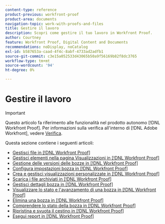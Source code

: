 ```yaml
---
content-type: reference
product-previous: workfront-proof
product-area: documents
navigation-topic: work-with-proofs-and-files
title: Gestire il lavoro
description: Scopri come gestire il tuo lavoro in Workfront Proof.
author: Courtney
feature: Workfront Proof, Digital Content and Documents
recommendations: noDisplay, noCatalog
exl-id: b587653a-caad-4f4c-8abf-4733ad2adfb1
source-git-commit: c3e15a052533d43065b50a9f56169b82f8dc3765
workflow-type: tm+mt
source-wordcount: '94'
ht-degree: 0%

---
```


# Gestire il lavoro

>[!IMPORTANT]
>
>Questo articolo fa riferimento alle funzionalità nel prodotto autonomo [!DNL Workfront Proof]. Per informazioni sulla verifica all&#39;interno di [!DNL Adobe Workfront], vedere [Verifica](../../../review-and-approve-work/proofing/proofing.md).

Questa sezione contiene i seguenti articoli:

* [Gestisci file in [!DNL Workfront Proof]](../../../workfront-proof/wp-work-proofsfiles/manage-your-work/manage-files.md)
* [Gestisci elementi nella pagina Visualizzazioni in [!DNL Workfront Proof]](../../../workfront-proof/wp-work-proofsfiles/manage-your-work/manage-items-on-views-page.md)
* [Gestione delle versioni delle bozze in [!DNL Workfront Proof]](../../../workfront-proof/wp-work-proofsfiles/manage-your-work/manage-proof-versions.md)
* [Configura impostazioni bozza in [!DNL Workfront Proof]](../../../workfront-proof/wp-work-proofsfiles/manage-your-work/configure-proof-settings.md)
* [Crea e gestisci visualizzazioni personalizzate in [!DNL Workfront Proof]](../../../workfront-proof/wp-work-proofsfiles/manage-your-work/create-and-manage-custom-views.md)
* [Scarica i file archiviati in [!DNL Workfront Proof]](../../../workfront-proof/wp-work-proofsfiles/manage-your-work/download-files-stored.md)
* [Gestisci dettagli bozza in [!DNL Workfront Proof]](../../../workfront-proof/wp-work-proofsfiles/manage-your-work/manage-proof-details.md)
* [Visualizzare lo stato e l&#39;avanzamento di una bozza in [!DNL Workfront Proof]](../../../workfront-proof/wp-work-proofsfiles/manage-your-work/view-progress-and-status-of-proof.md)
* [Elimina una bozza in [!DNL Workfront Proof]](../../../workfront-proof/wp-work-proofsfiles/manage-your-work/delete-proof.md)
* [Comprendere lo stato della bozza in [!DNL Workfront Proof]](../../../workfront-proof/wp-work-proofsfiles/manage-your-work/proof-state.md)
* [Ripristina e svuota il cestino in [!DNL Workfront Proof]](../../../workfront-proof/wp-work-proofsfiles/manage-your-work/restore-and-empty-trash.md)
* [Esegui report in [!DNL Workfront Proof]](../../../workfront-proof/wp-work-proofsfiles/manage-your-work/run-reports.md)
